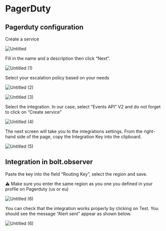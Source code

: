 # PagerDuty

## Pagerduty configuration

Create a service

![Untitled](https://user-images.githubusercontent.com/100695254/176686749-29aa2020-f882-4f6b-b8ed-d555880b583c.png)

Fill in the name and a description then click “Next”.

![Untitled (1)](https://user-images.githubusercontent.com/100695254/176686858-1db54d23-2e94-4bec-a097-87267c3dec89.png)

Select your escalation policy based on your needs

![Untitled (2)](https://user-images.githubusercontent.com/100695254/176686956-7c2086a2-b890-4710-881e-cc23881529ae.png)

![Untitled (3)](https://user-images.githubusercontent.com/100695254/176687036-2fea82ff-97ca-4d9b-9af7-c80539302632.png)

Select the integration. In our case, select “Events API” V2 and do not forget to click on “Create service”

![Untitled (4)](https://user-images.githubusercontent.com/100695254/176687186-3c8b492b-b9af-4027-bf42-639a66ce119a.png)

The next screen will take you to the integrations settings. From the right-hand side of the page, copy the Integration Key into the clipboard.

![Untitled (5)](https://user-images.githubusercontent.com/100695254/176687354-729363ef-8965-402f-941b-7b2cffda187a.png)

## Integration in bolt.observer

Paste the key into the field “Routing Key”, select the region and save.

⚠️ Make sure you enter the same region as you one you defined in your profile on Pagerduty (us or eu)

![Untitled (6)](https://user-images.githubusercontent.com/100695254/176687576-1bcb561d-91eb-4fd3-b5e0-c144a33cbf74.png)

You can check that the integration works properly by clicking on Test. You should see the message “Alert sent” appear as shown below.

![Untitled (6)](https://user-images.githubusercontent.com/100695254/176687677-2f0f87d0-465a-4e8d-8dea-24eaec2a6718.png)
